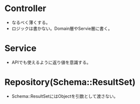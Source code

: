 # Controller
- なるべく薄くする。
- ロジックは書かない。Domain層やServie層に書く。

# Service
- APIでも使えるように返り値を意識する。

# Repository(Schema::ResultSet)
- Schema::ResultSetにはObjectを引数として渡さない。
